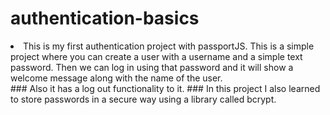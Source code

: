 # authentication-basics

<li> This is my first authentication project with passportJS. This is a simple project where you can create a user with a username and a simple text password. Then we can log in using that password and it will show a welcome message along with the name of the user. </li>
### Also it has a log out functionality to it.
### In this project I also learned to store passwords in a secure way using a library called bcrypt.
